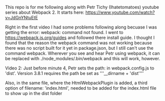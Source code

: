 This repo is for me following along with Petr Tichy (Ihatetomatoes) youtube series about Webpack 2. It starts here: <https://www.youtube.com/watch?v=JdGnYNtuEtE>

Right in the first video I had some problems following along becuase I was getting the error: webpack: command not found.  I went to <https://webpack.js.org/guides> and followed there install guide.  I thought I found that the reason the webpack command was not working because there was no script built for it yet in package.json, but I still can't use the command webpack. Wherever you see and hear Petr using webpack, it can be replaced with ./node_modules/.bin/webpack and this will work, however.

Video 2:  Just before minute 4, Petr sets the path: in webpack.config.js to 'dist'. Version 3.8.1 requires the path be set as '''\__dirname + \'dist\''''

Also, in the same file, where the HtmlWebpackPlugin is added, a third option of filename: 'index.html', needed to be added for the index.html file to show up in the dist folder
